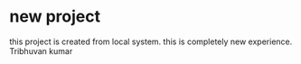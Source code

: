 # new project
this project is created from local system.
this is completely new experience.
Tribhuvan kumar